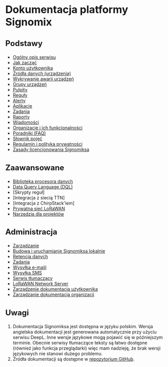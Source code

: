# Dokumentacja platformy Signomix

<div class="row">
<div class="col">

## Podstawy
- [Ogólny opis serwisu](introduction.md)
- [Jak zacząć](getting_started.md)
- [Konto użytkownika](features/account/index.md)
- [Źródła danych (urządzenia)](features/devices/index.md)
- [Wykrywanie awarii urządzeń](features/devices/dev-failure-alerts.md)
- [Grupy urządzeń](features/groups/index.md)
- [Pulpity](features/dashboards/index.md)
- [Reguły](features/rules/index.md)
- [Alerty](features/alerts/index.md)
- [Aplikacje](features/applications/index.md)
- [Zadania](enterprise/tasks.md)
- [Raporty](features/reports/index.md)
- [Wiadomości](features/news/index.md)
- [Organizacje i ich funkcjonalności](enterprise/index.md)
- [Poradniki (FAQ)](howto/index.md)
- [Słownik pojęć](dictionary.md)
- [Regulamin i polityka prywatności](legal/terms_and_conditions.md)
- [Zasady licencjonowania Signomiksa](legal/license.md)
</div>
<div class="col">

## Zaawansowane
- [Biblioteka procesora danych](development/data_processor_lib.md)
- [Data Query Language (DQL)](development/dql.md)
- [Skrypty reguł]
- [Integracja z siecią TTN]
- [Integracja z ChirpStack'iem]
- [Prywatna sieć LoRaWAN](projects/private_lorawan.md)
- [Narzędzia dla projektów](projects/index.md)
</div>
<div class="col">

## Administracja
- [Zarządzanie](administration/index.md)
- [Budowa i uruchamianie Signomiksa lokalnie](development/getting-started.md)
- [Retencja danych](administration/data_retention.md)
- [Zadania](administration/tasks.md)
- [Wysyłka e-maili](administration/email_service.md)
- [Wysyłka SMS](administration/sms.md)
- [Serwis tłumaczący](administration/translation_service.md)
- [LoRaWAN Network Server](administration/lns.md)
- [Zarządzenie dokumentacją użytkownika](administration/documentation_management.md)
- [Zarządzanie dokumentacją organizacji](administration/organization_doc_management.md)
</div>

</div>

## Uwagi
 1. Dokumentacja Signomiksa jest dostępna w języku polskim. Wersja angielska dokumentacji jest generowana  automatycznie przy użyciu serwisu DeepL. Inne wersje językowe mogą pojawić się w późniejszym terminie. Obecnie serwisy tłumaczące teksty są łatwo dostępne (również jako funkcja przeglądarki) więc mam nadzieję, że brak wersji językowych nie stanowi dużego problemu.
 2. Źródła dokumentacji są dostępne w [repozytorium GitHub](https://github.com/signomix/signomix-documentation).

<style>
    h1 {
        font-size: 2rem;
    }
    h2 {
        font-size: 1.5rem
    }
    h3 {
        font-size: 1.1rem
    }
</style>
